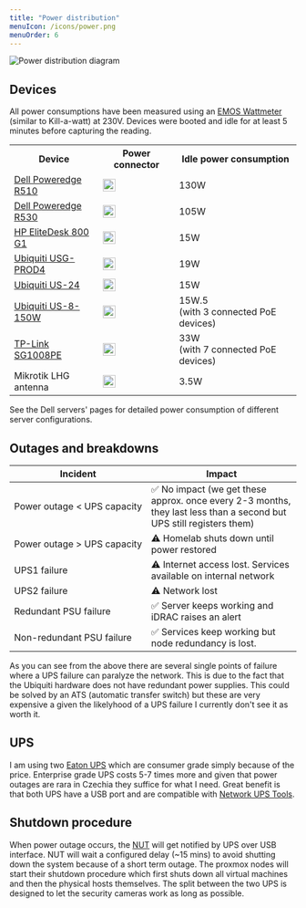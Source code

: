 ```yaml
---
title: "Power distribution"
menuIcon: /icons/power.png
menuOrder: 6
---
```


![Power distribution diagram](/power.png)

## Devices

All power consumptions have been measured using an [EMOS Wattmeter](https://merxu.com/en/offer/emos-wattmeter-power-consumption-meter-p5801-ce71555a-9da0-4ce2-90d3-c49ff2e18e62/) (similar to Kill-a-watt) at 230V. Devices were booted and idle for at least 5 minutes before capturing the reading.

<table class="power-consumption-table">
    <tr>
        <th>Device</th>
        <th>Power connector</th>
        <th>Idle power consumption</th>
    </tr>
    <tr>
        <td><a href="/hardware/dell-poweredge-r510">Dell Poweredge R510</a></td>
        <td><img src="/icons/iec-c14.png" alt="IEC C14" height="22"></td>
        <td>130W</td>
    </tr>
    <tr>
        <td><a href="/hardware/dell-poweredge-r530">Dell Poweredge R530</a></td>
        <td><img src="/icons/iec-c14.png" alt="IEC C14" height="22"></td>
        <td>105W</td>
    </tr>
    <tr>
        <td><a href="/hardware/hp-elitedesktop-800-g1">HP EliteDesk 800 G1</a></td>
        <td><img src="/icons/iec-c6.png" alt="IEC C6" height="22"></td>
        <td>15W</td>
    </tr>
    <tr>
        <td><a href="/hardware/ubiquiti-usg-pro4">Ubiquiti USG-PROD4</a></td>
        <td><img src="/icons/iec-c6.png" alt="IEC C6" height="22"></td>
        <td>19W</td>
    </tr>
    <tr>
        <td><a href="/hardware/ubiquiti-us-24">Ubiquiti US-24</a></td>
        <td><img src="/icons/iec-c6.png" alt="IEC C6" height="22"></td>
        <td>15W</td>
    </tr>
    <tr>
        <td><a href="/hardware/ubiquiti-us-8-150w">Ubiquiti US-8-150W</a></td>
        <td><img src="/icons/iec-c6.png" alt="IEC C6" height="22"></td>
        <td>15W.5<br>(with 3 connected PoE devices)</td>
    </tr>
    <tr>
        <td><a href="/hardware/ubiquiti-us-8-150w">TP-Link SG1008PE</a></td>
        <td><img src="/icons/iec-c14.png" alt="IEC C6" height="22"></td>
        <td>33W<br>(with 7 connected PoE devices)</td>
    </tr>
    <tr>
        <td>Mikrotik LHG antenna</td>
        <td><img src="/icons/cee-76.png" alt="CEE 7/6" height="22"></td>
        <td>3.5W</td>
    </tr>
</table>

See the Dell servers' pages for detailed power consumption of different server configurations.

## Outages and breakdowns

| Incident | Impact |
|---------|----------|
| <nobr>Power outage < UPS capacity</nobr> | ✅ No impact (we get these approx. once every 2-3 months, they last less than a second but UPS still registers them) |
| <nobr>Power outage > UPS capacity</nobr> | ⚠️ Homelab shuts down until power restored |
| <nobr>UPS1 failure</nobr> | ⚠️ Internet access lost. Services available on internal network |
| <nobr>UPS2 failure</nobr> | ⚠️ Network lost |
| <nobr>Redundant PSU failure</nobr>  | ✅ Server keeps working and iDRAC raises an alert |
| <nobr>Non-redundant PSU failure</nobr>  | ✅ Services keep working but node redundancy is lost. |

As you can see from the above there are several single points of failure where a UPS failure can paralyze the network. This is due to the fact that the Ubiquiti hardware does not have redundant power supplies. This could be solved by an ATS (automatic transfer switch) but these are very expensive a given the likelyhood of a UPS failure I currently don't see it as worth it.

## UPS

I am using two [Eaton UPS](/hardware/eaton-5e-usb-ups) which are consumer grade simply because of the price. Enterprise grade UPS costs 5-7 times more and given that power outages are rara in Czechia they suffice for what I need. Great benefit is that both UPS have a USB port and are compatible with [Network UPS Tools](/selfhosted/nut).

## Shutdown procedure

When power outage occurs, the [NUT](/selfhosted/nut) will get notified by UPS over USB interface. NUT will wait a configured delay (~15 mins) to avoid shutting down the system because of a short term outage. The proxmox nodes will start their shutdown procedure which first shuts down all virtual machines and then the physical hosts themselves. The split between the two UPS is designed to let the security cameras work as long as possible.